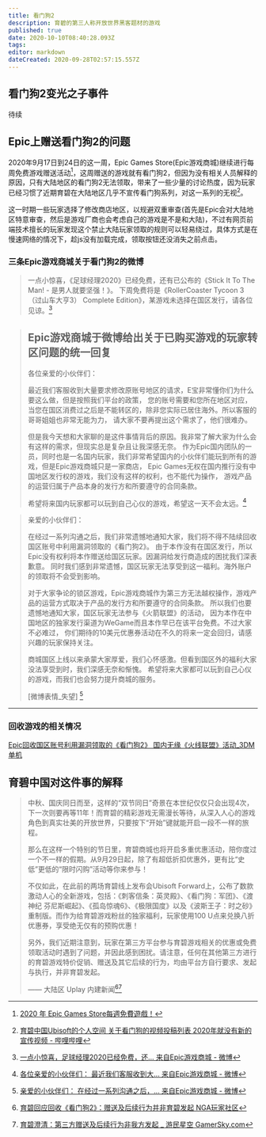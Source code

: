 ```yaml
---
title: 看门狗2
description: 育碧的第三人称开放世界黑客题材的游戏
published: true
date: 2020-10-10T08:40:28.093Z
tags:
editor: markdown
dateCreated: 2020-09-28T02:57:15.557Z
---
```


## 看门狗2变光之子事件

待续

## Epic上赠送看门狗2的问题

2020年9月17日到24日的这一周，Epic Games Store(Epic游戏商城)继续进行每周免费游戏赠送活动[^3]，这周赠送的游戏就有看门狗2，但因为没有相关人员解释的原因，只有大陆地区的看门狗2无法领取，带来了一些少量的讨论热度，因为玩家已经习惯了近期育碧在大陆地区几乎不宣传看门狗系列，对这一系列的无视[^4]。

[^3]: [2020 年 Epic Games Store每週免費遊戲！](https://web.archive.org/web/20200928030520/https://www.epicgames.com/store/zh-Hant/news/epic-games-store-weekly-free-games-in-2020)

[^4]: [育碧中国Ubisoft的个人空间 关于看门狗的视频投稿列表 2020年就没有新的宣传视频 - 哔哩哔哩](https://archive.is/6pEJT "https://space.bilibili.com/16836724")

这一时期一些玩家选择了修改商店地区，以规避双重审查(首先是Epic会对大陆地区特意审查，然后是游戏厂商也会考虑自己的游戏是不是和大陆)，不过有网页前端技术擅长的玩家发现这个禁止大陆玩家领取的规则可以轻易绕过，具体方式是在慢速网络的情况下，趁js没有加载完成，领取按钮还没消失之前点击。

### 三条Epic游戏商城关于看门狗2的微博

> 一点小惊喜，《足球经理2020》已经免费，还有已公布的《Stick It To The Man! - 是男人就要坚强！》。
> 下周免费将是《RollerCoaster Tycoon 3（过山车大亨3） Complete Edition》，某游戏未选择在国区发行，请各位见谅。[^epic17]

[^epic17]: [一点小惊喜，足球经理2020已经免费，还... 来自Epic游戏商城 - 微博](https://archive.is/sKsMe "https://weibo.com/7287111107/Jl6ivB2Yq")

> ## Epic游戏商城于微博给出关于已购买游戏的玩家转区问题的统一回复
>
> 各位亲爱的小伙伴们：
>
> 最近我们客服收到大量要求修改原账号地区的请求，E宝非常懂你们为什么要这么做，但是按照我们平台的政策，
> 您的账号需要和您所在地区对应，当您在国区消费过之后是不能转区的，除非您实际已居住海外。所以客服的哥哥姐姐也非常无能为力，
> 请大家不要再提出这个需求了，他们很难办。
>
> 但是我今天想和大家聊的是这件事情背后的原因。我非常了解大家为什么会有这样的需求，但现实总是复杂且让我深感无奈。
> 作为Epic国内团队的一员，同时也是一名国内玩家，我们非常希望国内的小伙伴们能玩到所有的游戏，但是Epic游戏商城只是一家商店，
> Epic Games无权在国内推行没有中国地区发行权的游戏，我们没有这样的权利，也不能代为操作，
> 游戏产品的运营归属于产品本身的发行方和所要遵守的合同条款。
>
> 希望将来国内玩家都可以玩到自己心仪的游戏，希望这一天不会太远。[^epic22]

[^epic22]: [各位亲爱的小伙伴们： 最近我们客服收到大... 来自Epic游戏商城 - 微博](https://archive.vn/0ABtv "https://weibo.com/7287111107/JlMSCAtJz")

> 亲爱的小伙伴们：
>
> 在经过一系列沟通之后，我们非常遗憾地通知大家，我们将不得不陆续回收国区账号中利用漏洞领取的《看门狗2》。
> 由于本作没有在国区发行，所以Epic没有权利将本作赠送给国区玩家。因漏洞给发行商造成的困扰我们深表歉意。
> 同时我们感到非常遗憾，国区玩家无法享受到这一福利。海外账户的领取将不会受到影响。
>
> 对于大家争论的锁区游戏，Epic游戏商城作为第三方无法越权操作，游戏产品的运营方式取决于产品的发行方和所要遵守的合同条款。
> 所以我们也要遗憾地通知大家，国区玩家无法参与《火箭联盟》的活动，
> 因为本作在中国地区的独家发行渠道为WeGame而且本作早已在该平台免费。不过大家不必难过，
> 你们期待的10美元优惠券活动在不久的将来一定会回归，请感兴趣的玩家保持关注。
>
> 商城国区上线以来承蒙大家厚爱，我们心怀感激。但看到国区外的福利大家没法享受到时，我们深感无奈和惭愧。
> 希望将来大家都可以玩到自己心仪的游戏，而我们也会努力提升商城的服务。
>
> [微博表情_失望] [^epic23]

[^epic23]: [亲爱的小伙伴们： 在经过一系列沟通之后，... 来自Epic游戏商城 - 微博](https://archive.is/Fidtr "https://weibo.com/7287111107/Jm07Mmyha")

-----------------------------------------------------------------------------

### 回收游戏的相关情况

[Epic回收国区账号利用漏洞领取的《看门狗2》 国内无缘《火线联盟》活动_3DM单机](https://archive.is/1GrSx "https://www.3dmgame.com/news/202009/3798141.html")

## 育碧中国对这件事的解释

> 中秋、国庆同日而至，这样的“双节同日”奇景在本世纪仅仅只会出现4次，下一次则要再等11年！而育碧的精彩游戏无需漫长等待，从深入人心的游戏角色到真实壮美的开放世界，只要按下“开始”键就能开启一段不一样的旅程。
>
> 那么在这样一个特别的节日里，育碧商城也将开启多重优惠活动，陪你度过一个不一样的假期。从9月29日起，除了有超低折扣优惠外，更有比“史低”更低的“限时闪购”活动等你来参与！
>
> 不仅如此，在此前的两场育碧线上发布会Ubisoft Forward上，公布了数款激动人心的全新游戏，包括：《刺客信条：英灵殿》、《看门狗：军团》、《渡神纪 芬尼斯崛起》、《孤岛惊魂6》、《极限国度》以及《波斯王子：时之砂》重制版。而作为给育碧游戏粉丝的独家福利，玩家使用100 U点来兑换八折优惠券，享受绝无仅有的预购优惠！
>
> 另外，我们近期注意到，玩家在第三方平台参与育碧游戏相关的优惠或免费领取活动时遇到了问题，并因此感到困扰。请注意，任何在其他第三方进行的育碧游戏特价促销、赠送及其它后续的行为，均由平台方自行要求、发起与执行，并非育碧发起。
>
> —— 大陆区 Uplay 内建新闻[^1][^2]

[^1]: [育碧回应回收《看门狗2》：赠送及后续行为并非育碧发起 NGA玩家社区](https://archive.is/1PUP5 "https://bbs.nga.cn/read.php?tid=23510949")

[^2]: [育碧澄清：第三方赠送及后续行为非我方发起 _ 游民星空 GamerSky.com](https://archive.is/mIyZc "https://www.gamersky.com/news/202009/1325024.shtml")